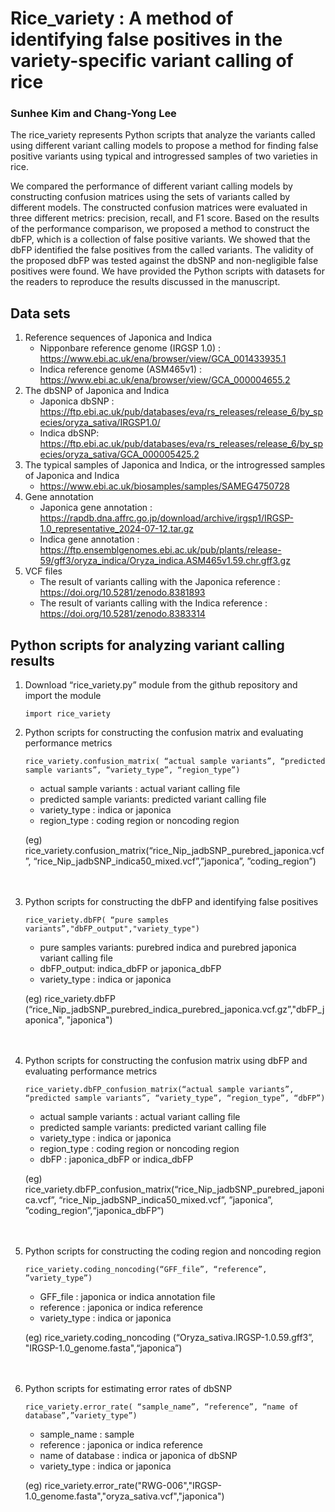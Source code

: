 # Rice_variety : A method of identifying false positives in the variety-specific variant calling of rice    
### Sunhee Kim and Chang-Yong Lee    
The rice_variety represents Python scripts that analyze the variants called using different variant calling models to propose a method for finding false positive variants using typical and introgressed samples of two varieties in rice.    

We compared the performance of different variant calling models by constructing confusion matrices using the sets of variants called by different models. The constructed confusion matrices were evaluated in three different metrics: precision, recall, and F1 score. Based on the results of the performance comparison, we proposed a method to construct the dbFP, which is a collection of false positive variants. We showed that the dbFP identified the false positives from the called variants. The validity of the proposed dbFP was tested against the dbSNP and non-negligible false positives were found. We have provided the Python scripts with datasets for the readers to reproduce the results discussed in the manuscript.    

## Data sets
1.	Reference sequences of Japonica and Indica
    - Nipponbare reference genome (IRGSP 1.0) : https://www.ebi.ac.uk/ena/browser/view/GCA_001433935.1
    - Indica reference genome (ASM465v1) : https://www.ebi.ac.uk/ena/browser/view/GCA_000004655.2
2.	The dbSNP of Japonica and Indica
    - Japonica dbSNP : https://ftp.ebi.ac.uk/pub/databases/eva/rs_releases/release_6/by_species/oryza_sativa/IRGSP1.0/    
    - Indica dbSNP: https://ftp.ebi.ac.uk/pub/databases/eva/rs_releases/release_6/by_species/oryza_sativa/GCA_000005425.2    
3. 	The typical samples of Japonica and Indica, or the introgressed samples of Japonica and Indica
    - https://www.ebi.ac.uk/biosamples/samples/SAMEG4750728
4. Gene annotation
    - Japonica gene annotation : https://rapdb.dna.affrc.go.jp/download/archive/irgsp1/IRGSP-1.0_representative_2024-07-12.tar.gz    
    - Indica gene annotation  : https://ftp.ensemblgenomes.ebi.ac.uk/pub/plants/release-59/gff3/oryza_indica/Oryza_indica.ASM465v1.59.chr.gff3.gz    
6.	VCF files
    - The result of variants calling with the Japonica reference : https://doi.org/10.5281/zenodo.8381893
    - The result of variants calling with the Indica reference : https://doi.org/10.5281/zenodo.8383314

  
## Python scripts for analyzing variant calling results
1. Download “rice_variety.py” module from the github repository and import the module
    ```
    import rice_variety
    ```
3. Python scripts for constructing the confusion matrix and evaluating performance metrics    
    ```
   rice_variety.confusion_matrix( “actual sample variants”, “predicted sample variants”, “variety_type”, “region_type”)
    ```
    - actual sample variants : actual variant calling file
    - predicted sample variants: predicted variant calling file
    - variety_type : indica or japonica
    - region_type : coding region or noncoding region

   (eg) rice_variety.confusion_matrix(“rice_Nip_jadbSNP_purebred_japonica.vcf”, “rice_Nip_jadbSNP_indica50_mixed.vcf”,”japonica”, ”coding_region”)
<br><br><br>
4. Python scripts for constructing the dbFP and identifying false positives    
    ```
   rice_variety.dbFP( “pure samples variants”,"dbFP_output","variety_type")
    ```
    - pure samples variants: purebred indica and purebred japonica variant calling file
    - dbFP_output: indica_dbFP or japonica_dbFP
    - variety_type : indica or japonica

    (eg) rice_variety.dbFP (“rice_Nip_jadbSNP_purebred_indica_purebred_japonica.vcf.gz”,"dbFP_japonica", "japonica")
<br><br><br>

5. Python scripts for constructing the confusion matrix using dbFP and evaluating performance metrics
    ```
    rice_variety.dbFP_confusion_matrix(“actual sample variants”, “predicted sample variants”, “variety_type”, “region_type”, “dbFP”)
    ```
    - actual sample variants : actual variant calling file
    - predicted sample variants: predicted variant calling file
    - variety_type : indica or japonica
    - region_type : coding region or noncoding region
    - dbFP : japonica_dbFP or indica_dbFP
  
    (eg) rice_variety.dbFP_confusion_matrix(“rice_Nip_jadbSNP_purebred_japonica.vcf”, “rice_Nip_jadbSNP_indica50_mixed.vcf”, ”japonica”, ”coding_region”,“japonica_dbFP”)
<br><br><br>

6.  Python scripts for constructing the coding region and noncoding region
    ```
    rice_variety.coding_noncoding(“GFF_file”, “reference”, ”variety_type”)
    ```
    - GFF_file : japonica or indica annotation file
    - reference : japonica or indica reference 
    - variety_type : indica or japonica
  
    (eg) rice_variety.coding_noncoding (“Oryza_sativa.IRGSP-1.0.59.gff3”, "IRGSP-1.0_genome.fasta",“japonica”)
<br><br><br>
  
7. Python scripts for estimating error rates of dbSNP     
    ```
   rice_variety.error_rate( “sample_name”, “reference”, “name of database”,”variety_type”)
    ```
    - sample_name : sample
    - reference : japonica or indica reference 
    - name of database : indica or japonica of dbSNP
    - variety_type : indica or japonica

    (eg) rice_variety.error_rate("RWG-006","IRGSP-1.0_genome.fasta","oryza_sativa.vcf","japonica")
